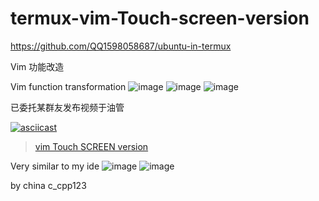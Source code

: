 # termux-vim-Touch-screen-version

https://github.com/QQ1598058687/ubuntu-in-termux

Vim 功能改造


Vim function transformation
![image](https://github.com/QQ1598058687/termux-vim-Touch-screen-version/blob/main/1.png)
![image](https://github.com/QQ1598058687/termux-vim-Touch-screen-version/blob/main/2.png)
![image](https://github.com/QQ1598058687/termux-vim-Touch-screen-version/blob/main/vim%E6%BA%90%E7%A0%81%E6%94%B9%E9%80%A0%E4%B9%8B%E8%A7%A6%E5%B1%8F%E6%95%88%E6%9E%9C(%E5%B0%86%E5%9C%A8termux%E5%AE%89%E8%A3%85).gif)

已委托某群友发布视频于油管

[![asciicast](https://github.com/QQ1598058687/termux-vim-Touch-screen-version/blob/main/Screenrecorder-2021-09-22-01-05-32-892.gif)](http://imgur.com/a/4Di8L98)

<blockquote class="imgur-embed-pub" lang="en" data-id="a/4Di8L98"  ><a href="//imgur.com/a/4Di8L98">vim Touch SCREEN version</a></blockquote>

Very similar to my ide
![image](https://github.com/QQ1598058687/termux-vim-Touch-screen-version/blob/main/1.jpg)
![image](https://github.com/QQ1598058687/termux-vim-Touch-screen-version/blob/main/QQ%E6%88%AA%E5%9B%BE20210924224854.png)

by china c_cpp123

